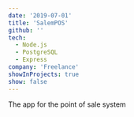 ```yaml
---
date: '2019-07-01'
title: 'SalemPOS'
github: ''
tech:
  - Node.js
  - PostgreSQL
  - Express
company: 'Freelance'
showInProjects: true
show: false
---
```


The app for the point of sale system
